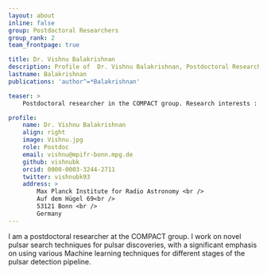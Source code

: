 ```yaml
---
layout: about
inline: false
group: Postdoctoral Researchers
group_rank: 2
team_frontpage: true

title: Dr. Vishnu Balakrishnan
description: Profile of  Dr. Vishnu Balakrishnan, Postdoctoral Researcher at the COMPACT group.
lastname: Balakrishnan
publications: 'author^=*Balakrishnan'

teaser: >
    Postdoctoral researcher in the COMPACT group. Research interests : pulsar searching, signal processing, machine learning

profile:
    name: Dr. Vishnu Balakrishnan
    align: right
    image: Vishnu.jpg
    role: Postdoc
    email: vishnu@mpifr-bonn.mpg.de
    github: vishnubk
    orcid: 0000-0003-3244-2711
    twitter: vishnubk93
    address: >
        Max Planck Institute for Radio Astronomy <br />
        Auf dem Hügel 69<br />
        53121 Bonn <br />
        Germany
---
```


I am a postdoctoral researcher at the COMPACT group. I work on novel pulsar search techniques for pulsar discoveries, with a significant emphasis on using various Machine learning techniques for different stages of the pulsar detection pipeline.